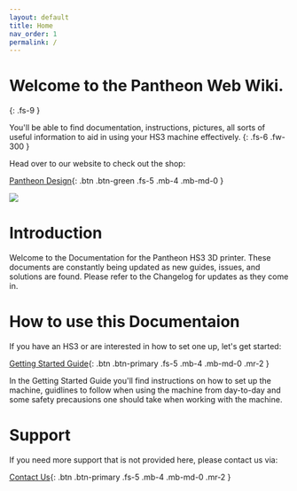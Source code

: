 ```yaml
---
layout: default
title: Home
nav_order: 1
permalink: /
---
```


# Welcome to the Pantheon Web Wiki.
{: .fs-9 }

You'll be able to find documentation, instructions, pictures, all sorts of useful information to aid in using your HS3 machine effectively.
{: .fs-6 .fw-300 }

Head over to our website to check out the shop:

[Pantheon Design](https://www.pantheondesign.com/){: .btn .btn-green .fs-5 .mb-4 .mb-md-0 }

![](assets/images/Printer.png)

# Introduction
Welcome to the Documentation for the Pantheon HS3 3D printer. These documents are constantly being updated as new guides, issues, and solutions are found. Please refer to the Changelog for updates as they come in.

# How to use this Documentaion
If you have an HS3 or are interested in how to set one up, let's get started:

[Getting Started Guide](docs/Getting_Started_Guide){: .btn .btn-primary .fs-5 .mb-4 .mb-md-0 .mr-2 }

In the Getting Started Guide you'll find instructions on how to set up the machine, guidlines to follow when using the machine from day-to-day and some safety precausions one should take when working with the machine.

# Support
If you need more support that is not provided here, please contact us via:

[Contact Us](https://www.pantheondesign.com/about-us){: .btn .btn-primary .fs-5 .mb-4 .mb-md-0 .mr-2 }